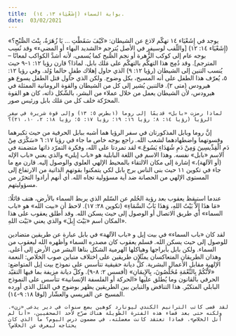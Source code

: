 ```yaml
---
title:  بوابة السماء (إِشَعْيَاء ١٣، ١٤).
date:  03/02/2021
---
```


يوجد في إِشَعْيَاء ١٤ تهكّم لاذع عن الشيطان: «كَيْفَ سَقَطْتِ ... يَا زُهَرَةُ، بِنْتَ الصُّبْحِ؟» (إِشَعْيَاء ١٤: ١٢) [واللّقب لوسيفر في الأصل يُترجم «الشديد البهاء أو المضيء» وقد نُسِب بوجه عام إلى كوكب الزُّهرة أو نجم الصُّبح كما يُسمى، لأنه أشدَّ الكواكب لمعانًا – المترجم]. وقد دُمِج هذا التهكّم بالتهكّم على مَلك بابل. لماذا؟ قارن رؤيا ١٢: ١-٩ حيث يُنسب التنين إلى الشيطان (رؤيا ١٢: ٩) الذي حاول إهلاك طفلٍ حالما وُلد. وفي رؤيا ١٢: ٥، يُعرّف هذا الطفل على أنه المسيح، بكل وضوح. ولكن الذي حاول قتل الطفل يسوع هو هيرودس (متى ٢). فالتنين يُشير إلى كل من الشيطان والقوة الرومانية الممثلة في هيرودس، لأن الشيطان يعمل من خلال عملاء من البشر، بالشّكل ذاته، كان هو القوة المحرّكة خلف كل من مَلك بابل ورئيس صور.

`لماذا رمزت «بابل» قديمًا إلى روما (١بطرس ٥: ١٣) وإلى قوة شريرة في سِفر الرؤيا (رؤيا ١٤: ٨؛ رؤيا ١٦: ١٩؛ رؤيا ١٧: ٥؛ رؤيا ١٨: ٢، ١٠، ٢١)؟`

إنَّ روما وبابل المذكورتان في سفر الرؤيا هما أشبه ببابل الحرفية من حيث تكبرهما وقسوتهما واضطهادهما لشعب الله. راجع بوجه خاص ما جاء في رؤيا ١٧: ٦ «سَكْرَى مِنْ دَمِ الْقِدِّيسِينَ وَمِنْ دَمِ شُهَدَاءِ يَسُوعَ.» لقد تمردتا على الله، وفكرة التمرّد ذاتها متضمنة في الاسم «بابل» نفسه. وهذا الاسم في اللغة البابلية هو «باب إيلي» والذي يعني «باب الإله (أو الآلهة)،» إشارة إلى مكان الالتقاء بالمحيط الإلهي العلوي والوصول إليه. قارن مع ما جاء في تكوين ١١ حيث بنى الناس برج بابل لكي يتمكنوا بقوتهم الذاتية من الارتفاع إلى المستوى الإلهي من الحصانة ضد أية مسؤولية تجاه الله. أي أنهم أرادوا التحرّر من مسؤوليتهم.

عندما استيقظ يعقوب بعد رؤية الحُلم عن السّلم الذي يربط السماء بالأرض، هتف قائلًا: «مَا هذَا إِلاَّ بَيْتُ اللهِ، وَهذَا بَابُ السَّمَاءِ» (تكوين ٢٨: ١٧). لاحظ أن «بيت الله» هو «باب السماء» أي طريق الاتصال أو الوصول إلى حيث يسكن الله. وقد أطلق يعقوب على هذا المكان اسم «بَيْتَ إِيلَ» والذي يعني «بَيْت اللهِ».

لقد كان «باب السماء» في بيت إيل و «باب الآلهة» في بابل عبارة عن طريقين متضادين للوصول إلى حيث يسكن الله. فسلم يعقوب كان مصدره السماء وأظهره الله ليعقوب من السماء. ولكن بابل بأبراجها وهياكلها الهرمية الشكل بناها البشر من الأرض إلى أعلى. وهذان الطريقان المتعاكسان يمثّلان طريقين على اختلاف متباين صوب الخلاص: النعمة الإلهية مقابل الأعمال البشرية. كلُّ ديانة حقيقية تتأسس على نموذج بيت إيل المتواضع: «لأَنَّكُمْ بِالنِّعْمَةِ مُخَلَّصُونَ، بِالإِيمَانِ» (أفسس ٢: ٨-٩). وكلّ ديانة مزيفة بما فيها التقيّد الحرفي بالقانون وما يُطلق عليها «الحركة أو الفلسفة الإنسانية» تتأسس على النموذج البابلي المتكبّر. هذا التناقض والتباين بين الطريقين يظهر بوضوح في المَثَل الذي أورده المسيح عن الفريسي والعشّار (لوقا ١٨: ٩-١٤).

`لقد قضى كاتب الترانيم الكندي ليونارد كوهين بضع سنوات في دير يدعى «زن». ولكنه حتى بعد قضاء هذه الفترة الطويلة هناك صرّح لأحد الصحفيين، «أنا لم أنل الخلاص». فماذا تعتقد كانت معضلته، في مضمون درس اليوم؟ ما الذي كان يحتاجه ليعرف عن الخلاص؟`